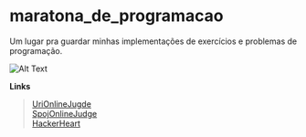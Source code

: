 # maratona_de_programacao
Um lugar pra guardar minhas implementações de exercícios e problemas de programação.

![Alt Text](https://i.kym-cdn.com/photos/images/newsfeed/001/419/870/3a2.gif)

**Links**

> [UriOnlineJugde](https://www.urionlinejudge.com.br/judge/pt/profile/330092)\
> [SpojOnlineJudge](https://www.spoj.com/users/tomcat_42/)\
> [HackerHeart](http://www.hackerearth.com/@Tomcat_42)
